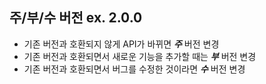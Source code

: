 ## 주/부/수 버전 ex. 2.0.0

- 기존 버전과 호환되지 않게 API가 바뀌면 *__주__* 버전 변경
- 기존 버전과 호환되면서 새로운 기능을 추가할 때는 *__부__* 버전 변경
- 기존 버전과 호환되면서 버그를 수정한 것이라면 *__수__* 버전 변경